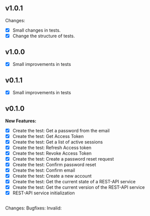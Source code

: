 ## v1.0.1
Changes:
- [x] Small changes in tests.
- [x] Change the structure of tests. 

## v1.0.0
- [x] Small improvements in tests

## v0.1.1
- [x] Small improvements in tests

## v0.1.0

**New Features:**
- [x] Create the test: Get a password from the email
- [x] Create the test: Get Access Token
- [x] Create the test: Get a list of active sessions
- [x] Create the test: Refresh Access token
- [x] Create the test: Revoke Access Token
- [x] Create the test: Create a password reset request
- [x] Create the test: Confirm password reset
- [x] Create the test: Confirm email
- [x] Create the test: Create a new account 
- [x] Create the test: Get the current state of a REST-API service
- [x] Create the test: Get the current version of the REST-API service
- [x] REST-API service initialization

##

Changes:
Bugfixes:
Invalid: